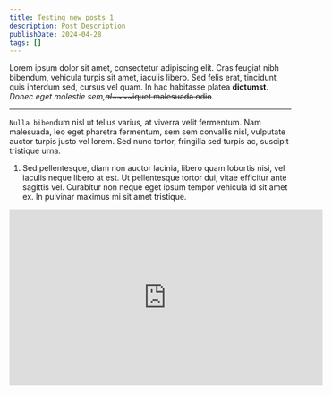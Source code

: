 ```yaml
---
title: Testing new posts 1
description: Post Description
publishDate: 2024-04-28
tags: []
---
```


Lorem ipsum dolor sit amet, consectetur adipiscing elit. Cras feugiat nibh bibendum, vehicula turpis sit amet, iaculis libero. Sed felis erat, tincidunt quis interdum sed, cursus vel quam. In hac habitasse platea **dictumst**. _Donec eget molestie sem,_~~_al_~~~~iquet malesuada odio~~.

---

`Nulla biben`dum nisl ut tellus varius, at viverra velit fermentum. Nam malesuada, leo eget pharetra fermentum, sem sem convallis nisl, vulputate auctor turpis justo vel lorem. Sed nunc tortor, fringilla sed turpis ac, suscipit tristique urna.

1. Sed pellentesque, diam non auctor lacinia, libero quam lobortis nisi, vel iaculis neque libero at est. Ut pellentesque tortor dui, vitae efficitur ante sagittis vel. Curabitur non neque eget ipsum tempor vehicula id sit amet ex. In pulvinar maximus mi sit amet tristique.

<iframe width="560" height="315" src="https://www.youtube.com/embed/9T4N0cIlBUE?si=grfGdOUeldp_MgyZ" title="YouTube video player" frameborder="0" allow="accelerometer; autoplay; clipboard-write; encrypted-media; gyroscope; picture-in-picture; web-share" referrerpolicy="strict-origin-when-cross-origin" allowfullscreen></iframe>
